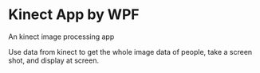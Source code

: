 Kinect App by WPF
========

An kinect image processing app 

Use data from kinect to get the whole image data of people, take a screen shot, and display at screen.

